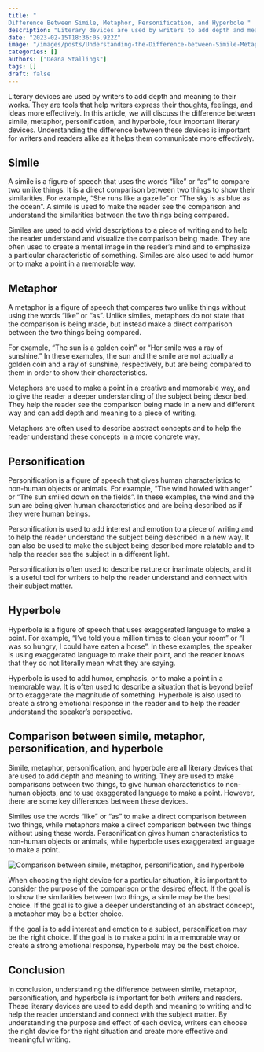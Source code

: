 ```yaml
---
title: "
Difference Between Simile, Metaphor, Personification, and Hyperbole "
description: "Literary devices are used by writers to add depth and meaning to their works. They are tools that help writers express their thoughts, feelings, and i"
date: "2023-02-15T18:36:05.922Z"
image: "/images/posts/Understanding-the-Difference-between-Simile-Metaphor-Personification-and-Hyperbole-780x450.jpg"
categories: []
authors: ["Deana Stallings"]
tags: []
draft: false
---
```


Literary devices are used by writers to add depth and meaning to their works. They are tools that help writers express their thoughts, feelings, and ideas more effectively. In this article, we will discuss the difference between simile, metaphor, personification, and hyperbole, four important literary devices. Understanding the difference between these devices is important for writers and readers alike as it helps them communicate more effectively.

## Simile

A simile is a figure of speech that uses the words “like” or “as” to compare two unlike things. It is a direct comparison between two things to show their similarities. For example, “She runs like a gazelle” or “The sky is as blue as the ocean”. A simile is used to make the reader see the comparison and understand the similarities between the two things being compared.

Similes are used to add vivid descriptions to a piece of writing and to help the reader understand and visualize the comparison being made. They are often used to create a mental image in the reader’s mind and to emphasize a particular characteristic of something. Similes are also used to add humor or to make a point in a memorable way.

## Metaphor

A metaphor is a figure of speech that compares two unlike things without using the words “like” or “as”. Unlike similes, metaphors do not state that the comparison is being made, but instead make a direct comparison between the two things being compared. 

For example, “The sun is a golden coin” or “Her smile was a ray of sunshine.” In these examples, the sun and the smile are not actually a golden coin and a ray of sunshine, respectively, but are being compared to them in order to show their characteristics.

Metaphors are used to make a point in a creative and memorable way, and to give the reader a deeper understanding of the subject being described. They help the reader see the comparison being made in a new and different way and can add depth and meaning to a piece of writing. 

Metaphors are often used to describe abstract concepts and to help the reader understand these concepts in a more concrete way.

## Personification

Personification is a figure of speech that gives human characteristics to non-human objects or animals. For example, “The wind howled with anger” or “The sun smiled down on the fields”. In these examples, the wind and the sun are being given human characteristics and are being described as if they were human beings.

Personification is used to add interest and emotion to a piece of writing and to help the reader understand the subject being described in a new way. It can also be used to make the subject being described more relatable and to help the reader see the subject in a different light. 

Personification is often used to describe nature or inanimate objects, and it is a useful tool for writers to help the reader understand and connect with their subject matter.

## Hyperbole

Hyperbole is a figure of speech that uses exaggerated language to make a point. For example, “I’ve told you a million times to clean your room” or “I was so hungry, I could have eaten a horse”. In these examples, the speaker is using exaggerated language to make their point, and the reader knows that they do not literally mean what they are saying.

Hyperbole is used to add humor, emphasis, or to make a point in a memorable way. It is often used to describe a situation that is beyond belief or to exaggerate the magnitude of something. Hyperbole is also used to create a strong emotional response in the reader and to help the reader understand the speaker’s perspective.

## Comparison between simile, metaphor, personification, and hyperbole

Simile, metaphor, personification, and hyperbole are all literary devices that are used to add depth and meaning to writing. They are used to make comparisons between two things, to give human characteristics to non-human objects, and to use exaggerated language to make a point. However, there are some key differences between these devices.

Similes use the words “like” or “as” to make a direct comparison between two things, while metaphors make a direct comparison between two things without using these words. Personification gives human characteristics to non-human objects or animals, while hyperbole uses exaggerated language to make a point.

![Comparison between simile, metaphor, personification, and hyperbole](https://www.pdhre.org/wp-content/uploads/2023/02/Comparison-between-simile-metaphor-personification-and-hyperbole.jpg)

When choosing the right device for a particular situation, it is important to consider the purpose of the comparison or the desired effect. If the goal is to show the similarities between two things, a simile may be the best choice. If the goal is to give a deeper understanding of an abstract concept, a metaphor may be a better choice. 

If the goal is to add interest and emotion to a subject, personification may be the right choice. If the goal is to make a point in a memorable way or create a strong emotional response, hyperbole may be the best choice.

## Conclusion

In conclusion, understanding the difference between simile, metaphor, personification, and hyperbole is important for both writers and readers. These literary devices are used to add depth and meaning to writing and to help the reader understand and connect with the subject matter. By understanding the purpose and effect of each device, writers can choose the right device for the right situation and create more effective and meaningful writing.